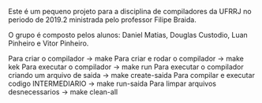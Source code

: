 Este é um pequeno projeto para a disciplina de compiladores da UFRRJ no periodo de 2019.2 ministrada pelo professor Filipe Braida.

O grupo é composto pelos alunos: Daniel Matias, Douglas Custodio, Luan Pinheiro e Vitor Pinheiro.

Para criar o compilador -> make
Para criar e rodar o compilador -> make kek
Para executar o compilador -> make run
Para executar o compilador criando um arquivo de saida -> make create-saida
Para compilar e executar codigo INTERMEDIARIO -> make run-saida
Para limpar arquivos desnecessarios -> make clean-all
